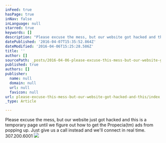 ```yaml
---
inFeed: true
hasPage: true
inNav: false
inLanguage: null
starred: true
keywords: []
description: "Please excuse the mess, but our website got hacked and this is a temporary page until we figure out how to get the Propecia ads from popping up. \_Just give us a call instead and we'll connect in real time. 307.200.6001"
datePublished: '2016-04-07T15:35:52.864Z'
dateModified: '2016-04-06T15:25:28.586Z'
title: ''
author: []
sourcePath: _posts/2016-04-06-please-excuse-this-mess-but-our-website-got-hacked-and-this.md
published: true
authors: []
publisher:
  name: null
  domain: null
  url: null
  favicon: null
url: please-excuse-this-mess-but-our-website-got-hacked-and-this/index.html
_type: Article

---
```

Please excuse the mess, but our website just got hacked and this is a temporary page until we figure out how to get the Propecia(tm) ads from popping up.  Just give us a call instead and we'll connect in real time. 307.200.6001
![](https://the-grid-user-content.s3-us-west-2.amazonaws.com/1d495ef5-30fc-4db0-a1a0-8a796f02a05c.jpg)